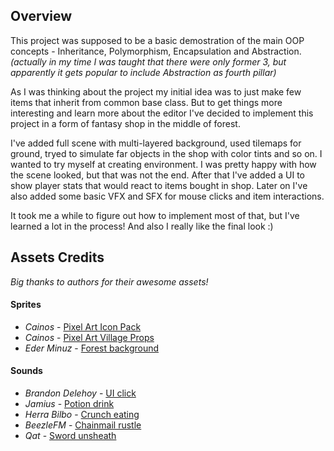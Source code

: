 ## Overview
This project was supposed to be a basic demostration of the main OOP concepts - Inheritance, Polymorphism, Encapsulation and Abstraction.
_(actually in my time I was taught that there were only former 3, but apparently it gets popular to include Abstraction as fourth pillar)_

As I was thinking about the project my initial idea was to just make few items that inherit from common base class.
But to get things more interesting and learn more about the editor I've decided to implement this project in a form of fantasy shop in the middle of forest.

I've added full scene with multi-layered background, used tilemaps for ground, tryed to simulate far objects in the shop with color tints and so on. 
I wanted to try myself at creating environment. I was pretty happy with how the scene looked, but that was not the end.
After that I've added a UI to show player stats that would react to items bought in shop.
Later on I've also added some basic VFX and SFX for mouse clicks and item interactions.

It took me a while to figure out how to implement most of that, but I've learned a lot in the process! And also I really like the final look :)

## Assets Credits
_Big thanks to authors for their awesome assets!_

#### Sprites
* _Cainos_ - [Pixel Art Icon Pack](https://assetstore.unity.com/packages/2d/gui/icons/pixel-art-icon-pack-rpg-158343)
* _Cainos_ - [Pixel Art Village Props](https://assetstore.unity.com/packages/2d/environments/pixel-art-platformer-village-props-166114)
* _Eder Minuz_ - [Forest background](https://assetstore.unity.com/packages/2d/textures-materials/nature/free-pixel-art-forest-133112)

#### Sounds
* _Brandon Delehoy_ - [UI click](https://freesound.org/people/brandondelehoy/sounds/333430/)
* _Jamius_ - [Potion drink](https://freesound.org/people/Jamius/sounds/41529/)
* _Herra Bilbo_ - [Crunch eating](https://freesound.org/people/HerraBilbo/sounds/360685/)
* _BeezleFM_ - [Chainmail rustle](https://freesound.org/people/BeezleFM/sounds/512134/)
* _Qat_ - [Sword unsheath](https://freesound.org/people/Qat/sounds/107589/)

